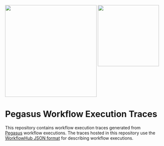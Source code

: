 <img src="https://workflowhub.org/assets/images/logo-horizontal.png" width="300" />
<img src="https://pegasus.isi.edu/wordpress/wp-content/uploads/2015/12/logo-dark.png" width=200 style="float: right" />

# Pegasus Workflow Execution Traces


This repository contains workflow execution traces generated from [Pegasus](http://pegasus.isi.edu) workflow executions. The traces hosted in this repository use the [WorkflowHub JSON format](https://github.com/workflowhub/workflow-schema) for describing workflow executions.
